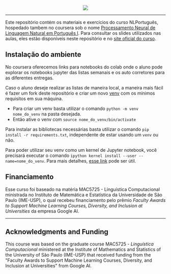 <p align="center">
  <img  src="https://raw.githubusercontent.com/alan-barzilay/NLPortugues/32cc2e0f1f10af0bdf516603475a3bfa0653c556/imagens/logo_nlportugues.png">
</p>

---

Este repositório contém os materiais e exercícios do curso NLPortuguês, hospedado tambem no coursera sob o nome [Processamento Neural de Linguagem Natural em Português I](https://www.coursera.org/learn/processamento-neural-linguagem-natural-em-portugues-i). Para consultar os slides utilizados nas aulas, eles estão disponíveis neste repositório e no [site oficial do curso](https://alan-barzilay.github.io/NLPortugues/index.html).

## Instalação do ambiente

No coursera oferecemos links para notebooks do colab onde o aluno pode explorar os notebooks jupyter das listas semanais e os auto corretores para as diferentes entregas.

Caso o aluno deseje realizar as listas de maneira local, a maneira mais fácil é fazer um fork deste repositório e criar um novo [venv](https://docs.python.org/3/library/venv.html) com os mínimos requisitos em sua máquina.

- Para criar um venv basta utilizar o comando `python -m venv nome_do_venv` na pasta desejada.
- Então ative o venv com `source nome_do_venv/bin/activate`

Para instalar as bibliotecas necessárias basta utilizar o comando `pip install -r requirements.txt`, independente de estar usando um `venv` ou não.

Para poder utilizar seu venv como um kernel de Jupyter notebook, você precisará executar o comando `ipython kernel install --user --name=nome_do_venv`. Para mais detalhes, [esse link](https://anbasile.github.io/posts/2017-06-25-jupyter-venv/) pode ser útil.

## Financiamento

Esse curso foi baseado na matéria MAC5725 - Linguística Computacional ministrada no Instituto de Matemática e Estatística da Universidade de São Paulo (IME-USP), o qual recebeu financiamento pelo prêmio _Faculty Awards to Support Machine Learning Courses, Diversity, and Inclusion at Universities_ da empresa Google AI.

---

## Acknowledgments and Funding

This course was based on the graduate course MAC5725 - _Linguística Computacional_ ministered at the Institute of Mathematics and Statistics of the University of São Paulo (IME-USP) that received funding from the "Faculty Awards to Support Machine Learning Courses, Diversity, and Inclusion at Universities" from Google AI.
